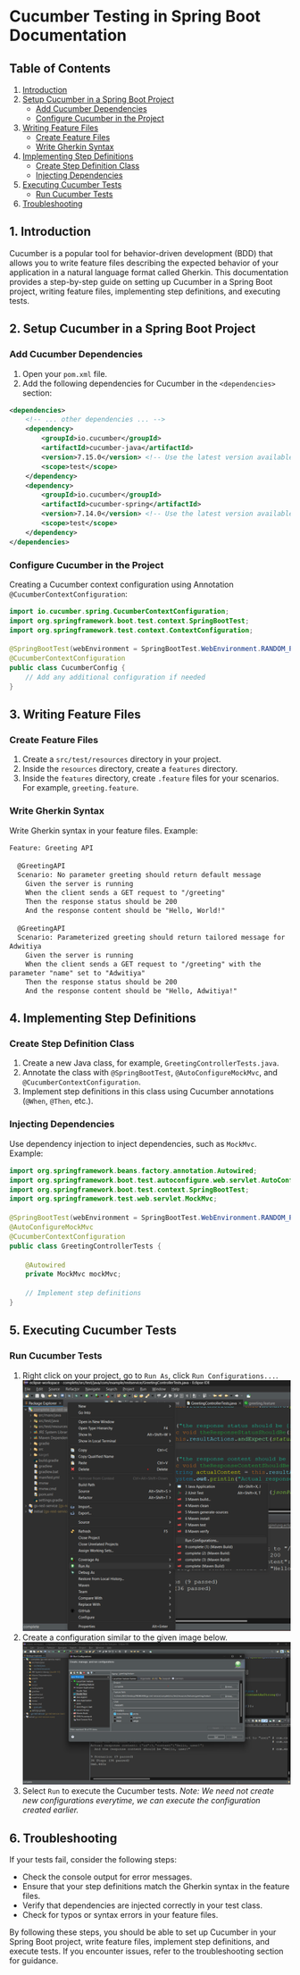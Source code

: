 # Cucumber Testing in Spring Boot Documentation

## Table of Contents

1. [Introduction](#introduction)
2. [Setup Cucumber in a Spring Boot Project](#setup-cucumber-in-a-spring-boot-project)
    - [Add Cucumber Dependencies](#add-cucumber-dependencies)
    - [Configure Cucumber in the Project](#configure-cucumber-in-the-project)
3. [Writing Feature Files](#writing-feature-files)
    - [Create Feature Files](#create-feature-files)
    - [Write Gherkin Syntax](#write-gherkin-syntax)
4. [Implementing Step Definitions](#implementing-step-definitions)
    - [Create Step Definition Class](#create-step-definition-class)
    - [Injecting Dependencies](#injecting-dependencies)
5. [Executing Cucumber Tests](#executing-cucumber-tests)
    - [Run Cucumber Tests](#run-cucumber-tests)
6. [Troubleshooting](#troubleshooting)

## 1. Introduction

Cucumber is a popular tool for behavior-driven development (BDD) that allows you to write feature files describing the expected behavior of your application in a natural language format called Gherkin. This documentation provides a step-by-step guide on setting up Cucumber in a Spring Boot project, writing feature files, implementing step definitions, and executing tests.

## 2. Setup Cucumber in a Spring Boot Project

### Add Cucumber Dependencies

1. Open your `pom.xml` file.
2. Add the following dependencies for Cucumber in the `<dependencies>` section:

```xml
<dependencies>
    <!-- ... other dependencies ... -->
    <dependency>
        <groupId>io.cucumber</groupId>
        <artifactId>cucumber-java</artifactId>
        <version>7.15.0</version> <!-- Use the latest version available -->
        <scope>test</scope>
    </dependency>
    <dependency>
        <groupId>io.cucumber</groupId>
        <artifactId>cucumber-spring</artifactId>
        <version>7.14.0</version> <!-- Use the latest version available -->
        <scope>test</scope>
    </dependency>
</dependencies>
```

### Configure Cucumber in the Project

Creating a Cucumber context configuration using Annotation `@CucumberContextConfiguration`:

```java
import io.cucumber.spring.CucumberContextConfiguration;
import org.springframework.boot.test.context.SpringBootTest;
import org.springframework.test.context.ContextConfiguration;

@SpringBootTest(webEnvironment = SpringBootTest.WebEnvironment.RANDOM_PORT)
@CucumberContextConfiguration
public class CucumberConfig {
    // Add any additional configuration if needed
}
```

## 3. Writing Feature Files

### Create Feature Files

1. Create a `src/test/resources` directory in your project.
2. Inside the `resources` directory, create a `features` directory.
3. Inside the `features` directory, create `.feature` files for your scenarios. For example, `greeting.feature`.

### Write Gherkin Syntax

Write Gherkin syntax in your feature files. Example:

```gherkin
Feature: Greeting API

  @GreetingAPI
  Scenario: No parameter greeting should return default message
    Given the server is running
    When the client sends a GET request to "/greeting"
    Then the response status should be 200
    And the response content should be "Hello, World!"

  @GreetingAPI
  Scenario: Parameterized greeting should return tailored message for Adwitiya
    Given the server is running
    When the client sends a GET request to "/greeting" with the parameter "name" set to "Adwitiya"
    Then the response status should be 200
    And the response content should be "Hello, Adwitiya!"
```

## 4. Implementing Step Definitions

### Create Step Definition Class

1. Create a new Java class, for example, `GreetingControllerTests.java`.
2. Annotate the class with `@SpringBootTest`, `@AutoConfigureMockMvc`, and `@CucumberContextConfiguration`.
3. Implement step definitions in this class using Cucumber annotations (`@When`, `@Then`, etc.).

### Injecting Dependencies

Use dependency injection to inject dependencies, such as `MockMvc`. Example:

```java
import org.springframework.beans.factory.annotation.Autowired;
import org.springframework.boot.test.autoconfigure.web.servlet.AutoConfigureMockMvc;
import org.springframework.boot.test.context.SpringBootTest;
import org.springframework.test.web.servlet.MockMvc;

@SpringBootTest(webEnvironment = SpringBootTest.WebEnvironment.RANDOM_PORT)
@AutoConfigureMockMvc
@CucumberContextConfiguration
public class GreetingControllerTests {

    @Autowired
    private MockMvc mockMvc;

    // Implement step definitions
}
```

## 5. Executing Cucumber Tests

### Run Cucumber Tests

1. Right click on your project, go to `Run As`, click `Run Configurations...`.
![Alt text](2.png)
2. Create a configuration similar to the given image below.
![Alt text](1.png)
3. Select `Run` to execute the Cucumber tests.
*Note: We need not create new configurations everytime, we can execute the configuration created earlier.*


## 6. Troubleshooting

If your tests fail, consider the following steps:

- Check the console output for error messages.
- Ensure that your step definitions match the Gherkin syntax in the feature files.
- Verify that dependencies are injected correctly in your test class.
- Check for typos or syntax errors in your feature files.

By following these steps, you should be able to set up Cucumber in your Spring Boot project, write feature files, implement step definitions, and execute tests. If you encounter issues, refer to the troubleshooting section for guidance.